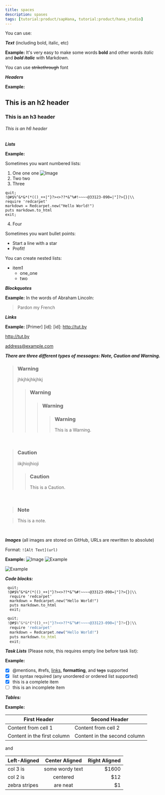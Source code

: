 ```yaml
---
title: spaces
description: spases
tags: [tutorial:product/sapHana, tutorial:product/hana_studio]
---
```


   You can use:

   ***Text*** (including bold, italic, etc)

  **Example:** 
It's very easy to make some words **bold** and other words *italic* and ***bold italic*** with Markdown.

 You can use ~~strikethrough~~ font

   ***Headers***

  **Example:** 
## This is an h2 header 
### This is an h3 header
###### This is an h6 header

 ***Lists***

  **Example:** 
  
 Sometimes you want numbered lists:

 1. One
 one
one
  ![Image](https://octodex.github.com/images/yaktocat.png)
 2. Two 
  two
 3. Three
 ```markup
quit;
!@#$%^&*&*(*(()_++|"}?><>??*&^%#!~~~~@33123-090=|"]?>{}|\\
 require 'redcarpet'
 markdown = Redcarpet.new("Hello World!")
 puts markdown.to_html
 exit;
 ```
 4. Four

 Sometimes you want bullet points:

  * Start a line with a star
 * Profit!

 You can create nested lists: 

 * item1
    * one_one
    * two

***Blockquotes***

  **Example:** 
 In the words of Abraham Lincoln:
 > Pardon my French

  ***Links***

  **Example:** 
[Primer] [id]:
 [id]: http://tut.by

  <http://tut.by>

<address@example.com>

  ***There are three different types of messages: Note, Caution and Warning.***

 >### Warning
>jhkjhkjhkjhkj
>>### Warning
 >>>### Warning
>>>>### Warning
>>>>This is a Warning. 

&nbsp;

>### Caution
>iikjhiojhioji
>>### Caution
>>This is a Caution. 

 &nbsp;

 >### Note

>This is a note. 

&nbsp;

***Images*** (all images are stored on GitHub, URLs are rewritten to absolute)

 Format: `![Alt Text](url)`

  **Example:** 
  ![Image](https://octodex.github.com/images/yaktocat.png)
![Example](http://www.kinomania.ru/images/posters/154766.jpg)


![Example](http://bestfotoposter.ru/downloads/priroda/more/6000%D1%854285-96dpi-foto-oblaka-nad-morem.jpg)


***Code blocks:***

```markup
 quit;
 !@#$%^&*&*(*(()_++|"}?><>??*&^%#!~~~~@33123-090=|"]?>{}|\\
  require 'redcarpet'
  markdown = Redcarpet.new("Hello World!")
  puts markdown.to_html
  exit;
```

```js
 quit;
 !@#$%^&*&*(*(()_++|"}?><>??*&^%#!~~~~@33123-090=|"]?>{}|\\
  require 'redcarpet'
  markdown = Redcarpet.new("Hello World!")
  puts markdown.to_html
  exit;
```

***Task Lists*** (Please note, this requires empty line before task list):

  **Example:** 
  
 - [x] @mentions, #refs, [links](), **formatting**, and ~~tags~~ supported
 - [x] list syntax required (any unordered or ordered list supported)
 - [x] this is a complete item
 - [ ] this is an incomplete item

***Tables:***

  **Example:** 

 First Header | Second Header
 ------------ | -------------
 Content from cell 1 | Content from cell 2
 Content in the first column | Content in the second column


and

| Left-Aligned  | Center Aligned  | Right Aligned |
| :------------ |:---------------:| -----:|
| col 3 is      | some wordy text | $1600 |
| col 2 is      | centered        |   $12 |
| zebra stripes | are neat        |    $1 |
